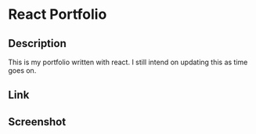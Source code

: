 
  # React Portfolio
  ## Description

  This is my portfolio written with react. I still intend on updating this as time goes on.

  
  ## Link

 

  ## Screenshot
    
 